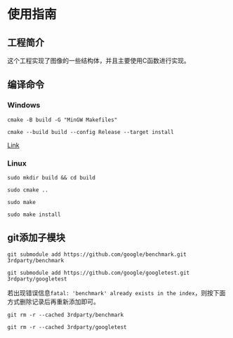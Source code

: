 # 使用指南

## 工程简介

这个工程实现了图像的一些结构体，并且主要使用C函数进行实现。

## 编译命令

### Windows

```
cmake -B build -G "MinGW Makefiles"

cmake --build build --config Release --target install
```

[Link](https://github.com/Jia-Baos/Notes/blob/master/CMake/cmake-command.md)

### Linux

```
sudo mkdir build && cd build

sudo cmake ..

sudo make

sudo make install
```

## git添加子模块

```
git submodule add https://github.com/google/benchmark.git 3rdparty/benchmark

git submodule add https://github.com/google/googletest.git 3rdparty/googletest
```

若出现错误信息`fatal: 'benchmark' already exists in the index`，则按下面方式删除记录后再重新添加即可。

```
git rm -r --cached 3rdparty/benchmark

git rm -r --cached 3rdparty/googletest
```
